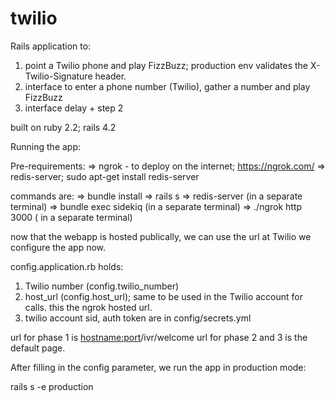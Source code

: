 # twilio

Rails application to:

1. point a Twilio phone and play FizzBuzz; production env validates the  X-Twilio-Signature header.
2. interface to enter a phone number (Twilio), gather a number and play FizzBuzz
3. interface delay + step 2

built on ruby 2.2; rails 4.2

Running the app:

Pre-requirements:
 =>  ngrok - to deploy on the internet; https://ngrok.com/
 =>  redis-server; sudo apt-get install redis-server

commands are:
 =>  bundle install
 =>  rails s
 =>  redis-server (in a separate terminal)
 =>  bundle exec sidekiq (in a separate terminal)
 =>  ./ngrok http 3000 ( in a separate terminal)

now that the webapp is hosted publically, we can use the url at Twilio
we configure the app now.

config.application.rb holds:

1. Twilio number (config.twilio_number)
2. host_url (config.host_url); same to be used in the Twilio account for calls. this the ngrok hosted url.
3. twilio account sid, auth token are in config/secrets.yml

url for phase 1 is <hostname:port>/ivr/welcome
url for phase 2 and 3 is the default page.

After filling in the config parameter, we run the app in production mode:

rails s -e production

